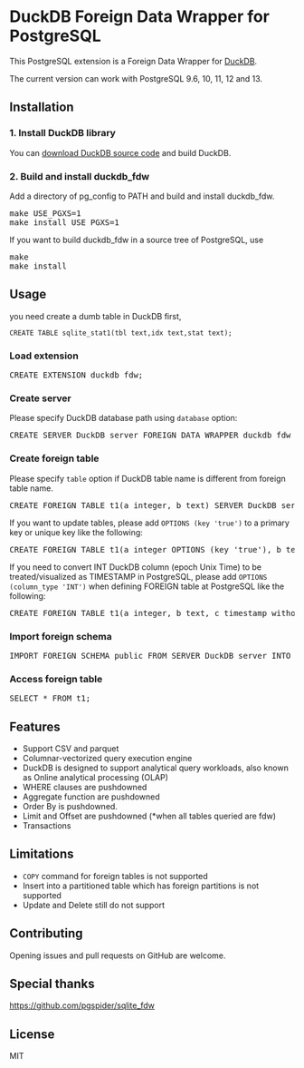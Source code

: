 # DuckDB Foreign Data Wrapper for PostgreSQL
This PostgreSQL extension is a Foreign Data Wrapper for [DuckDB][1].

The current version can work with PostgreSQL 9.6, 10, 11, 12 and 13.


## Installation
### 1. Install DuckDB library


You can  [download DuckDB source code][2] and build DuckDB.

### 2. Build and install duckdb_fdw

Add a directory of pg_config to PATH and build and install duckdb_fdw.
<pre>
make USE_PGXS=1
make install USE_PGXS=1
</pre>

If you want to build duckdb_fdw in a source tree of PostgreSQL, use
<pre>
make
make install
</pre>

## Usage

you need create a dumb table in DuckDB first,
```
CREATE TABLE sqlite_stat1(tbl text,idx text,stat text);
```

### Load extension
<pre>
CREATE EXTENSION duckdb_fdw;
</pre>

### Create server
Please specify DuckDB database path using `database` option:
<pre>
CREATE SERVER DuckDB_server FOREIGN DATA WRAPPER duckdb_fdw OPTIONS (database '/tmp/test.db');
</pre>


### Create foreign table
Please specify `table` option if DuckDB table name is different from foreign table name.
<pre>
CREATE FOREIGN TABLE t1(a integer, b text) SERVER DuckDB_server OPTIONS (table 't1_DuckDB');
</pre>

If you want to update tables, please add `OPTIONS (key 'true')` to a primary key or unique key like the following:
<pre>
CREATE FOREIGN TABLE t1(a integer OPTIONS (key 'true'), b text) SERVER DuckDB_server OPTIONS (table 't1_DuckDB');
</pre>

If you need to convert INT DuckDB column (epoch Unix Time) to be treated/visualized as TIMESTAMP in PostgreSQL, please add `OPTIONS (column_type 'INT')` when
defining FOREIGN table at PostgreSQL like the following:
<pre>
CREATE FOREIGN TABLE t1(a integer, b text, c timestamp without time zone OPTIONS (column_type 'INT')) SERVER DuckDB_server OPTIONS (table 't1_DuckDB');
</pre>
### Import foreign schema
<pre>
IMPORT FOREIGN SCHEMA public FROM SERVER DuckDB_server INTO public;
</pre>

### Access foreign table
<pre>
SELECT * FROM t1;
</pre>

## Features
- Support CSV and parquet
- Columnar-vectorized query execution engine
- DuckDB is designed to support analytical query workloads, also known as Online analytical processing (OLAP)
- WHERE clauses are pushdowned  
- Aggregate function are pushdowned
- Order By is pushdowned.
- Limit and Offset are pushdowned (*when all tables queried are fdw)
- Transactions  

## Limitations
- `COPY` command for foreign tables is not supported
- Insert into a partitioned table which has foreign partitions is not supported
- Update and Delete still do not support
## Contributing
Opening issues and pull requests on GitHub are welcome.


## Special thanks
https://github.com/pgspider/sqlite_fdw

## License
MIT

[1]: https://www.DuckDB.org/index.html
[2]: https://duckdb.org/docs/installation/